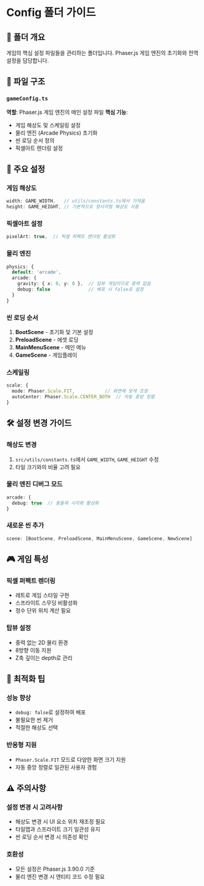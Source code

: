 # Config 폴더 가이드

## 📁 폴더 개요
게임의 핵심 설정 파일들을 관리하는 폴더입니다. Phaser.js 게임 엔진의 초기화와 전역 설정을 담당합니다.

## 📄 파일 구조

### `gameConfig.ts`
**역할**: Phaser.js 게임 엔진의 메인 설정 파일
**핵심 기능**:
- 게임 해상도 및 스케일링 설정
- 물리 엔진 (Arcade Physics) 초기화
- 씬 로딩 순서 정의
- 픽셀아트 렌더링 설정

## 🔧 주요 설정

### 게임 해상도
```typescript
width: GAME_WIDTH,   // utils/constants.ts에서 가져옴
height: GAME_HEIGHT, // 기본적으로 정사각형 해상도 사용
```

### 픽셀아트 설정
```typescript
pixelArt: true,  // 픽셀 퍼펙트 렌더링 활성화
```

### 물리 엔진
```typescript
physics: {
  default: 'arcade',
  arcade: {
    gravity: { x: 0, y: 0 },  // 탑뷰 게임이므로 중력 없음
    debug: false              // 배포 시 false로 설정
  }
}
```

### 씬 로딩 순서
1. **BootScene** - 초기화 및 기본 설정
2. **PreloadScene** - 에셋 로딩
3. **MainMenuScene** - 메인 메뉴
4. **GameScene** - 게임플레이

### 스케일링
```typescript
scale: {
  mode: Phaser.Scale.FIT,           // 화면에 맞게 조정
  autoCenter: Phaser.Scale.CENTER_BOTH  // 자동 중앙 정렬
}
```

## 🛠️ 설정 변경 가이드

### 해상도 변경
1. `src/utils/constants.ts`에서 `GAME_WIDTH`, `GAME_HEIGHT` 수정
2. 타일 크기와의 비율 고려 필요

### 물리 엔진 디버그 모드
```typescript
arcade: {
  debug: true  // 충돌체 시각화 활성화
}
```

### 새로운 씬 추가
```typescript
scene: [BootScene, PreloadScene, MainMenuScene, GameScene, NewScene]
```

## 🎮 게임 특성

### 픽셀 퍼펙트 렌더링
- 레트로 게임 스타일 구현
- 스프라이트 스무딩 비활성화
- 정수 단위 위치 계산 필요

### 탑뷰 설정
- 중력 없는 2D 물리 환경
- 8방향 이동 지원
- Z축 깊이는 depth로 관리

## 🚀 최적화 팁

### 성능 향상
- `debug: false`로 설정하여 배포
- 불필요한 씬 제거
- 적절한 해상도 선택

### 반응형 지원
- `Phaser.Scale.FIT` 모드로 다양한 화면 크기 지원
- 자동 중앙 정렬로 일관된 사용자 경험

## ⚠️ 주의사항

### 설정 변경 시 고려사항
- 해상도 변경 시 UI 요소 위치 재조정 필요
- 타일맵과 스프라이트 크기 일관성 유지
- 씬 로딩 순서 변경 시 의존성 확인

### 호환성
- 모든 설정은 Phaser.js 3.90.0 기준
- 물리 엔진 변경 시 엔티티 코드 수정 필요